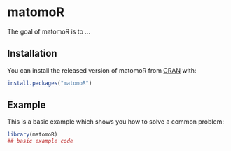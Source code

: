 
# matomoR

<!-- badges: start -->
<!-- badges: end -->

The goal of matomoR is to ...

## Installation

You can install the released version of matomoR from [CRAN](https://CRAN.R-project.org) with:

``` r
install.packages("matomoR")
```

## Example

This is a basic example which shows you how to solve a common problem:

``` r
library(matomoR)
## basic example code
```

